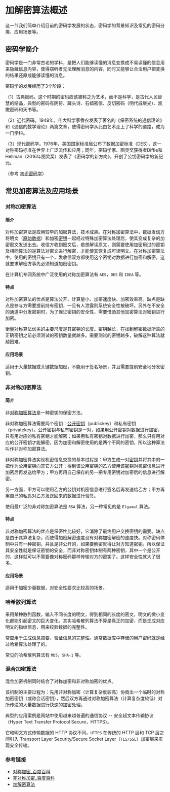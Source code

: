 # 加解密算法概述

这一节我们简单介绍目前的密码学发展的状态，密码学的背景知识及常见的密码分类、应用场景等。

## 密码学简介

密码学是一门非常古老的学科，是把人们能够读懂的消息变换成不易读懂的信息用来隐藏信息内容，使得窃听者无法理解消息的内容，同时又能够让合法用户把变换的结果还原成能够读懂的消息。

密码学的发展经历了3个阶段：

（1）古典密码。这个时期的密码应该被称之为艺术，而不是科学，是古代人民智慧的结晶，典型的密码有阴符、藏头诗、石蜡密信、反切密码（明代戚继光）、凯撒密码和天书等。

（2）近代密码。1949年，伟大科学家香农发表了著名的《保密系统的通信理论》和《通信的数学理论》两篇文章，使得密码学从此由艺术走上了科学的道路，成为一门学科。

（3）现代密码学。1976年，美国国家标准局公布了数据加密标准（DES），这一对称密码标准在世界上广泛流传和应用；同年，密码学家、图灵奖获得者Diffie和Hellman（2016年图灵奖）发表了《密码学的新方向》，开创了公钥密码学的新纪元。

（参考 [初识密码学](https://zhuanlan.zhihu.com/p/25157493)）

## 常见加密算法及应用场景

### 对称加密算法

#### 简介

对称加密算法是应用较早的加密算法，技术成熟。在对称加密算法中，数据发信方将明文（[原始数据](https://baike.baidu.com/item/%E5%8E%9F%E5%A7%8B%E6%95%B0%E6%8D%AE/10119290)）和加密[密钥](https://baike.baidu.com/item/%E5%AF%86%E9%92%A5)一起经过特殊加密算法处理后，使其变成复杂的加密密文发送出去。收信方收到密文后，若想解读原文，则需要使用加密用过的密钥及相同算法的逆算法对密文进行解密，才能使其恢复成可读明文。在对称加密算法中，使用的密钥只有一个，发收信双方都使用这个密钥对数据进行加密和解密，这就要求解密方事先必须知道加密密钥。

在计算机专网系统中广泛使用的对称加密算法有 `AES`，`DES` 和 `IDEA` 等。

#### 特点

对称加密算法的优点是算法公开、计算量小、加密速度快、加密效率高。缺点是缺点是参与方需要提前持有密钥，一旦有人泄露则系统安全性被破坏。另外在不安全的通道中分发密钥时，为了保证密钥的安全性，需要借助其他加密算法对密钥进行加密。

衡量对称算法优劣的主要尺度是其密钥的长度。密钥越长，在找到解密数据所需的正确密钥之前必须测试的密钥数量就越多。需要测试的密钥越多，破解这种算法就越困难。

#### 应用场景

适用于大量数据或关键数据加密，不能用于签名场景，并且需要提前安全地分发密钥。

### 非对称加密算法

#### 简介

非[对称加密算法](https://baike.baidu.com/item/%E5%AF%B9%E7%A7%B0%E5%8A%A0%E5%AF%86%E7%AE%97%E6%B3%95)是一种密钥的保密方法。

非对称加密算法需要两个密钥：[公开密钥](https://baike.baidu.com/item/%E5%85%AC%E5%BC%80%E5%AF%86%E9%92%A5/7453570)（publickey）和私有密钥（privatekey）。公开密钥与私有密钥是一对，如果用公开密钥对数据进行加密，只有用对应的私有密钥才能解密；如果用私有密钥对数据进行加密，那么只有用对应的公开密钥才能解密。因为加密和解密使用的是两个不同的密钥，所以这种算法叫作非对称加密算法。

非对称加密算法实现机密信息交换的基本过程是：甲方生成一对[密钥](https://baike.baidu.com/item/%E5%AF%86%E9%92%A5/101144)并将其中的一把作为公用密钥向其它方公开；得到该公用密钥的乙方使用该密钥对机密信息进行加密后再发送给甲方；甲方再用自己保存的另一把专用密钥对加密后的信息进行解密。

另一方面，甲方可以使用乙方的公钥对机密信息进行签名后再发送给乙方；甲方再用自己的私匙对乙方发送回来的数据进行验签。

使用最广泛的非对称加密算法是 `RSA` 算法，另一种常见的是 `Elgamal` 算法。

#### 特点

非对称加密算法的优点是保密性比较好，它消除了最终用户交换密钥的需要。缺点是由于其算法复杂，而使得加密解密速度没有对称加密解密的速度快。对称密码体制中只有一种密钥，并且是非公开的，如果要解密就得让对方知道密钥。所以保证其安全性就是保证密钥的安全，而非对称密钥体制有两种密钥，其中一个是公开的，这样就可以不需要像对称密码那样传输对方的密钥了。这样安全性就大了很多。

#### 应用场景

适用于加密少量数据，对安全性要求比较高的场景。

### 哈希散列算法

采用某种散列函数，输入不同长度的明文，得到相同的长度的密文，明文的微小变化都能引起密文的巨大变化。其实哈希散列算法不算是真正的加密，而是生成对应明文的指纹信息，用来校验数据的完整性。

常应用于生成信息摘要，验证信息的完整性。通常数据库中存储的用户密码就是经过哈希算法处理了的。

常见的哈希散列算法有 `MD5`，`SHA-1` 等。

### 混合加密算法

混合加密机制同时结合了对称加密和非对称加密的优点。

该机制的主要过程为：先用非对称加密（计算复杂度较高）协商出一个临时的对称加密密钥（或称会话密钥），然后双方再通过对称加密算法（计算复杂度较低）对所传递的大量数据进行快速的加密处理。

典型的应用案例是网站中使用越来越普遍的通信协议 -- 安全超文本传输协议（Hyper Text Transfer Protocol Secure，HTTPS）。

它和明文方式传输数据的 HTTP 协议不同，`HTTPS` 在传统的 HTTP 层和 TCP 层之间引入 Transport Layer Security/Secure Socket Layer（`TLS/SSL`）加密层来实现安全传输。

### 参考链接

- [对称加密_百度百科](https://baike.baidu.com/item/%E5%AF%B9%E7%A7%B0%E5%8A%A0%E5%AF%86)
- [非对称加密_百度百科](https://baike.baidu.com/item/%E9%9D%9E%E5%AF%B9%E7%A7%B0%E5%8A%A0%E5%AF%86)
- [加解密算法](https://github.com/yeasy/blockchain_guide/blob/master/crypto/algorithm.md)
